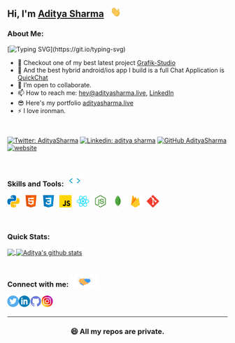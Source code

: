## Hi, I'm [Aditya Sharma](https://adityasharma.live) &nbsp; <img src="assets/hi.gif" width="24px" height="24px" /> 

### About Me:

[![Typing SVG](https://readme-typing-svg.herokuapp.com?font=Segoe+UI&color=%2358A6FF&vCenter=true&lines=I+am+an+hybrid+app+developer.;I+am+a+web+developer.;)](https://git.io/typing-svg)

- 🔭 Checkout one of my best latest project [Grafik-Studio](https://grafik-studio.vercel.app)
- 🎯 And the best hybrid android/ios app I build is a full Chat Application is [QuickChat](https://github.com/adityasharma-tech/QuickChat-Application.git)
- 👯 I’m open to collaborate.
- 📫 How to reach me: [hey@adityasharma.live](mailto:hey@adityasharma.live), [LinkedIn](https://linkedin.com/in/adityasharmatech)
- 😎 Here's my portfolio [adityasharma.live](https://www.adityasharma.live/) 
- ⚡ I love ironman.

<br/>

[![Twitter: AdityaSharma](https://img.shields.io/twitter/follow/AdityaSharma?style=social)](https://twitter.com/AdityaSharma626)
[![Linkedin: aditya sharma](https://img.shields.io/badge/-aditya_sharma-blue?style=flat-square&logo=Linkedin&logoColor=white&link=https://www.linkedin.com/in/adityasharmatech/)](https://www.linkedin.com/in/adityasharmatech/)
[![GitHub AdityaSharma](https://img.shields.io/github/followers/AdityaSharma?label=follow&style=social)](https://github.com/adityasharma-tech)
[![website](https://img.shields.io/badge/Portfolio_Website-adityasharma.live-2648ff?style=flat-square&logo=google-chrome)](https://adityasharma.live/)

<br/>

### Skills and Tools: &nbsp; <img alt="Aditya's skills" width="26px" height="26px" src="assets/skills.gif" /> 
<p float="left">
  <img height="28" src="assets/python.svg"> &nbsp;
  <img height="28" src="assets/html.svg"> &nbsp;
  <img height="28" src="assets/css.svg"> &nbsp;
  <img height="28" src="assets/javascript.svg"> &nbsp;
  <img height="28" src="assets/reactjs.svg"> &nbsp;
  <img height="28" src="assets/nodejs.svg"> &nbsp;
  <img height="28" src="assets/mongodb.svg"> &nbsp;
  <img height="28" src="assets/firebase.svg"> &nbsp;
  <img height="28" src="assets/git.svg"> &nbsp;
</p>

<br/>

### Quick Stats:  

<a href="https://github.com/adityasharma-tech">
  <img align="center" src="https://github-readme-stats.vercel.app/api/top-langs/?username=adityasharma-tech&theme=dark&hide=TCL" />
</a>

<a href="https://github.com/adityasharma-tech">
  <img align="center" src="https://github-readme-stats.vercel.app/api?username=adityasharma-tech&show_icons=true&theme=tokyonight&count_private=true&line_height=33" alt="Aditya's github stats"/>
</a>

<br/>
<br/>

### Connect with me: <img alt="Aditya's skills" width="64px" height="30px" src="assets/handshake.gif" />

<a href="https://x.com/AdityaSharma626">
  <img align="left" alt="Aditya's Twitter" width="26px" src="assets/twitter_icon_color.svg" />
</a>
<a href="https://linkedin.com/in/adityasharmatech">
  <img align="left" alt="Aditya's Linkdein" width="26px" src="assets/linkedin_icon_color.svg" />
</a>
<a href="https://github.com/adityasharma-tech">
  <img align="left" alt="Aditya's Github" width="26px" src="assets/github_icon_color.svg" />
</a>
<a href="https://instagram.com/o.adityasharma.live/">
  <img align="left" alt="Aditya's Instagram" width="26px" src="assets/instagram_icon_color.svg" />
</a>

<br/>
<br/>

---

<div align="center">

  ### 😄 All my repos are private.

</div>
